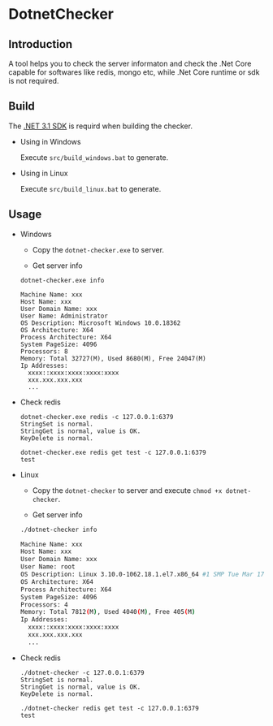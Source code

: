 # DotnetChecker

## Introduction
A tool helps you to check the server informaton and check the .Net Core capable for softwares like redis, mongo etc, while .Net Core runtime or sdk is not required.

## Build

  The [.NET 3.1 SDK](https://dotnet.microsoft.com/download) is requird when building the checker.
  
- Using in Windows

  Execute `src/build_windows.bat` to generate.

- Using in Linux

  Execute `src/build_linux.bat` to generate.

## Usage

- Windows

  - Copy the `dotnet-checker.exe` to server. 

  - Get server info
  
  ```shell
  dotnet-checker.exe info
  
  Machine Name: xxx
  Host Name: xxx
  User Domain Name: xxx
  User Name: Administrator
  OS Description: Microsoft Windows 10.0.18362
  OS Architecture: X64
  Process Architecture: X64
  System PageSize: 4096
  Processors: 8
  Memory: Total 32727(M), Used 8680(M), Free 24047(M)
  Ip Addresses:
    xxxx::xxxx:xxxx:xxxx:xxxx
    xxx.xxx.xxx.xxx
    ...
  ```
  
- Check redis
  
  ```shell
  dotnet-checker.exe redis -c 127.0.0.1:6379
  StringSet is normal.
  StringGet is normal, value is OK.
  KeyDelete is normal.
  
  dotnet-checker.exe redis get test -c 127.0.0.1:6379
  test
  ```
  
- Linux
  
  - Copy the `dotnet-checker` to server and execute `chmod +x dotnet-checker`.
  
  - Get server info
  
  ```bash
  ./dotnet-checker info
  
  Machine Name: xxx
  Host Name: xxx
  User Domain Name: xxx
  User Name: root
  OS Description: Linux 3.10.0-1062.18.1.el7.x86_64 #1 SMP Tue Mar 17 23:49:17 UTC 2020
  OS Architecture: X64
  Process Architecture: X64
  System PageSize: 4096
  Processors: 4
  Memory: Total 7812(M), Used 4040(M), Free 405(M)
  Ip Addresses:
    xxxx::xxxx:xxxx:xxxx:xxxx
    xxx.xxx.xxx.xxx
    ...
  ```

- Check redis
  
  ```shell
  ./dotnet-checker -c 127.0.0.1:6379
  StringSet is normal.
  StringGet is normal, value is OK.
  KeyDelete is normal.
  
  ./dotnet-checker redis get test -c 127.0.0.1:6379
  test
  ```

